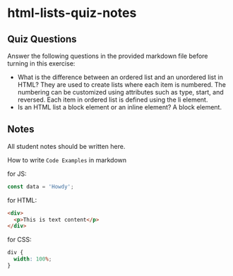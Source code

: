 # html-lists-quiz-notes

## Quiz Questions

Answer the following questions in the provided markdown file before turning in this exercise:

- What is the difference between an ordered list and an unordered list in HTML?
  They are used to create lists where each item is numbered. The numbering can be customized using attributes such as type, start, and reversed. Each item in ordered list is defined using the li element.
- Is an HTML list a block element or an inline element?
  A block element.

## Notes

All student notes should be written here.

How to write `Code Examples` in markdown

for JS:

```javascript
const data = 'Howdy';
```

for HTML:

```html
<div>
  <p>This is text content</p>
</div>
```

for CSS:

```css
div {
  width: 100%;
}
```
